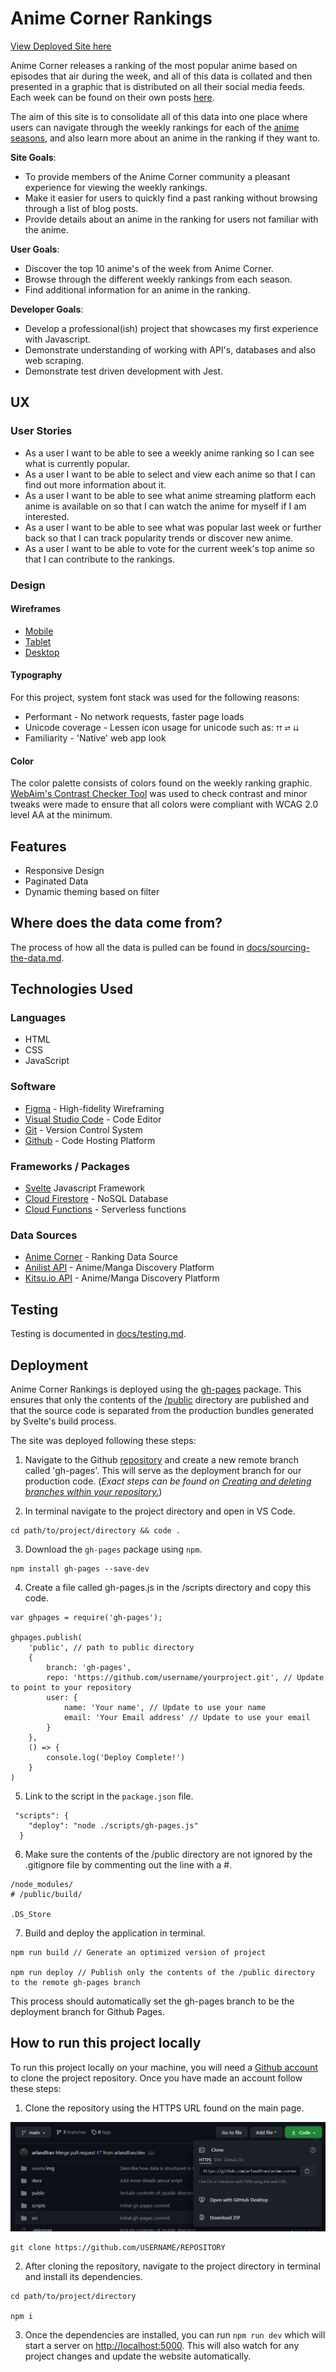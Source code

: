 # Anime Corner Rankings

[View Deployed Site here](https://arlandfran.github.io/anime-corner-rankings/)

Anime Corner releases a ranking of the most popular anime based on episodes that air during the week, and all of this data is collated and then presented in a graphic that is distributed on all their social media feeds. Each week can be found on their own posts [here](https://animecorner.me/category/anime-corner/rankings/anime-of-the-week/).

The aim of this site is to consolidate all of this data into one place where users can navigate through the weekly rankings for each of the [anime seasons](https://www.reddit.com/r/anime/wiki/anime_related_terms), and also learn more about an anime in the ranking if they want to.

**Site Goals**:

- To provide members of the Anime Corner community a pleasant experience for viewing the weekly rankings.
- Make it easier for users to quickly find a past ranking without browsing through a list of blog posts.
- Provide details about an anime in the ranking for users not familiar with the anime.

**User Goals**:

- Discover the top 10 anime's of the week from Anime Corner.
- Browse through the different weekly rankings from each season.
- Find additional information for an anime in the ranking.

**Developer Goals**:

- Develop a professional(ish) project that showcases my first experience with Javascript.
- Demonstrate understanding of working with API's, databases and also web scraping.
- Demonstrate test driven development with Jest.

## UX

### User Stories

- As a user I want to be able to see a weekly anime ranking so I can see what is currently popular.
- As a user I want to be able to select and view each anime so that I can find out more information about it.
- As a user I want to be able to see what anime streaming platform each anime is available on so that I can watch the anime for myself if I am interested.
- As a user I want to be able to see what was popular last week or further back so that I can track popularity trends or discover new anime.
- As a user I want to be able to vote for the current week's top anime so that I can contribute to the rankings.

### Design

#### Wireframes

- [Mobile](assets/img/wireframes/Mobile.png)
- [Tablet](assets/img/wireframes/Tablet.png)
- [Desktop](assets/img/wireframes/Desktop.png)

#### Typography

For this project, system font stack was used for the following reasons:

- Performant - No network requests, faster page loads
- Unicode coverage - Lessen icon usage for unicode such as: `⮅` `⮂` `⮇`
- Familiarity - 'Native' web app look

#### Color

The color palette consists of colors found on the weekly ranking graphic. [WebAim's Contrast Checker Tool](https://webaim.org/resources/contrastchecker/) was used to check contrast and minor tweaks were made to ensure that all colors were compliant with WCAG 2.0 level AA at the minimum.

## Features

- Responsive Design
- Paginated Data
- Dynamic theming based on filter

## Where does the data come from?

The process of how all the data is pulled can be found in [docs/sourcing-the-data.md](./docs/sourcing-the-data.md).

## Technologies Used

### Languages

- HTML
- CSS
- JavaScript

### Software

- [Figma](https://www.figma.com/) - High-fidelity Wireframing
- [Visual Studio Code](https://code.visualstudio.com/) - Code Editor
- [Git](https://git-scm.com/) - Version Control System
- [Github](https://github.com/) - Code Hosting Platform

### Frameworks / Packages 
- [Svelte](https://svelte.dev/) Javascript Framework
- [Cloud Firestore](https://firebase.google.com/products/firestore) - NoSQL Database
- [Cloud Functions](https://firebase.google.com/docs/functions/#:~:text=Implementation%20path%20%20%20Set%20up%20Cloud%20Functions,billing%20for%20your%20project%20and%20depl%20...%20) - Serverless functions

### Data Sources
- [Anime Corner](https://animecorner.me/category/anime-corner/rankings/anime-of-the-week/) - Ranking Data Source
- [Anilist API](https://anilist.gitbook.io/anilist-apiv2-docs/) - Anime/Manga Discovery Platform
- [Kitsu.io API](https://kitsu.docs.apiary.io/) - Anime/Manga Discovery Platform

## Testing

Testing is documented in [docs/testing.md](./docs/testing.md).

## Deployment

Anime Corner Rankings is deployed using the [gh-pages](https://github.com/tschaub/gh-pages) package. This ensures that only the contents of the [/public](./public) directory are published and that the source code is separated from the production bundles generated by Svelte's build process.

The site was deployed following these steps:

1. Navigate to the Github [repository](https://github.com/arlandfran/anime-corner-rankings) and create a new remote branch called 'gh-pages'. This will serve as the deployment branch for our production code. (_Exact steps can be found on [Creating and deleting branches within your repository.](https://docs.github.com/en/github/collaborating-with-pull-requests/proposing-changes-to-your-work-with-pull-requests/creating-and-deleting-branches-within-your-repository)_)

2. In terminal navigate to the project directory and open in VS Code.

```
cd path/to/project/directory && code .
```

3. Download the `gh-pages` package using `npm`.

```
npm install gh-pages --save-dev
```

4. Create a file called gh-pages.js in the /scripts directory and copy this code.

```
var ghpages = require('gh-pages');

ghpages.publish(
    'public', // path to public directory
    {
        branch: 'gh-pages',
        repo: 'https://github.com/username/yourproject.git', // Update to point to your repository
        user: {
            name: 'Your name', // Update to use your name
            email: 'Your Email address' // Update to use your email
        }
    },
    () => {
        console.log('Deploy Complete!')
    }
)
```

5. Link to the script in the `package.json` file.

```
 "scripts": {
    "deploy": "node ./scripts/gh-pages.js"
  }
```

6. Make sure the contents of the /public directory are not ignored by the .gitignore file by commenting out the line with a #.

```
/node_modules/
# /public/build/

.DS_Store

```

7. Build and deploy the application in terminal.

```
npm run build // Generate an optimized version of project

npm run deploy // Publish only the contents of the /public directory to the remote gh-pages branch
```

This process should automatically set the gh-pages branch to be the deployment branch for Github Pages.

## How to run this project locally

To run this project locally on your machine, you will need a [Github account](https://github.com/join) to clone the project repository. Once you have made an account follow these steps:

1. Clone the repository using the HTTPS URL found on the main page.

![Get HTTPS URL snip](./assets/img/snips/https-url-snip.png)

```
git clone https://github.com/USERNAME/REPOSITORY
```

2. After cloning the repository, navigate to the project directory in terminal and install its dependencies.

```
cd path/to/project/directory

npm i
```

3. Once the dependencies are installed, you can run `npm run dev` which will start a server on [http://localhost:5000](http://localhost:5000/). This will also watch for any project changes and update the website automatically.
